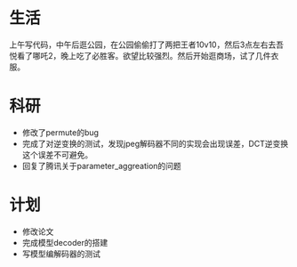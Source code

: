 # 生活
上午写代码，中午后逛公园，在公园偷偷打了两把王者10v10，然后3点左右去吾悦看了哪吒2，晚上吃了必胜客。欲望比较强烈。然后开始逛商场，试了几件衣服。

# 科研
- 修改了permute的bug
- 完成了对逆变换的测试，发现jpeg解码器不同的实现会出现误差，DCT逆变换这个误差不可避免。
- 回复了腾讯关于parameter_aggreation的问题

# 计划
- 修改论文
- 完成模型decoder的搭建
- 写模型编解码器的测试

